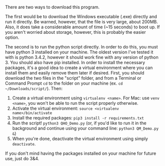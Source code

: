There are two ways to download this program.

The first would be to download the Windows executable (.exe) directly and run it directly.  Be warned, however, that the file is very large, about 200MB.  Also, it does take a considerable amount of time (~15 seconds) to boot up.  If you aren't worried about storage, however, this is probably the easier option.

The second is to run the python script directly.  In order to do this, you must have python 3 installed on your machine.  The oldest version I've tested it with is python 3.4.2, however it should work fine with any version of python 3. You should also have pip installed.  In order to install the necessary packages, it's a good idea to create a virtual environment where you can install them and easily remove them later if desired.  First, you should download the two files in the "script" folder, and from a Terminal or Command Prompt ```cd``` to the folder on your machine (ex. ```cd ~/Downloads/script/```).  Then:

1. Create a virtual environment using ```virtualenv <name>```.  For Mac: use ```venv <name>```, you won't be able to run the script properly otherwise.
2.  Activate the virtual environment: ```source <virtualenv name>/bin/activate```
3.  Install the required packages: ```pip3 install -r requirements.txt```
4.  Run the script! ```python3 QHO_Demo.py``` (or, if you'd like to run it in the background and continue using your command line: ```python3 QM_Demo.py &```)
5.  When you're done, deactivate the virtual environment using simply ```deactivate```.

If you don't mind having the packages installed on your machine for future use, just do 3&4.
